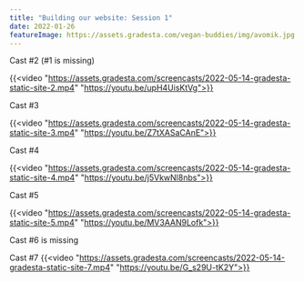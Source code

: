 ```yaml
---
title: "Building our website: Session 1"
date: 2022-01-26
featureImage: https://assets.gradesta.com/vegan-buddies/img/avomik.jpg
---
```


Cast #2 (#1 is missing)

{{<video "https://assets.gradesta.com/screencasts/2022-05-14-gradesta-static-site-2.mp4" "https://youtu.be/upH4UisKtVg">}}

Cast #3

{{<video "https://assets.gradesta.com/screencasts/2022-05-14-gradesta-static-site-3.mp4" "https://youtu.be/Z7tXASaCAnE">}}

Cast #4

{{<video "https://assets.gradesta.com/screencasts/2022-05-14-gradesta-static-site-4.mp4" "https://youtu.be/j5VkwNl8nbs">}}

Cast #5

{{<video "https://assets.gradesta.com/screencasts/2022-05-14-gradesta-static-site-5.mp4" "https://youtu.be/MV3AAN9Lofk">}}

Cast #6 is missing

Cast #7
{{<video "https://assets.gradesta.com/screencasts/2022-05-14-gradesta-static-site-7.mp4" "https://youtu.be/G_s29U-tK2Y">}}
